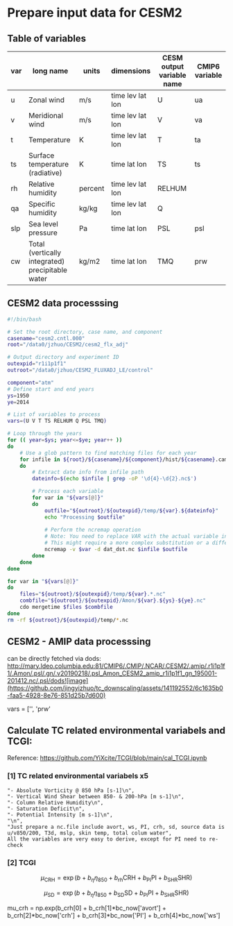 # Prepare input data for CESM2

## Table of variables
| var | long name | units | dimensions | CESM output variable name | CMIP6 variable
|----------|-----------|-------|------------|--------------|-------|
|  u   | Zonal wind                          |  m/s	 | time lev lat lon | U   | ua
|  v   | Meridional wind                     |  m/s	 | time lev lat lon |  V  | va
|  t   | Temperature                         |   K   | time lev lat lon | T | ta
|  ts  | Surface temperature (radiative)     |   K   | time lat lon     | TS | ts 
|  rh  | Relative humidity                   |percent| time lev lat lon | RELHUM | 
|  qa  | Specific humidity                   | kg/kg | time lev lat lon | Q | 
|  slp |  Sea level pressure                 |  Pa	 | time lat lon     | PSL| psl |
|  cw |  Total (vertically integrated) precipitable water |  kg/m2	 | time lat lon     | TMQ| prw|


## CESM2 data processsing
```bash
#!/bin/bash

# Set the root directory, case name, and component
casename="cesm2.cntl.000"
root="/data0/jzhuo/CESM2/cesm2_flx_adj"

# Output directory and experiment ID
outexpid="r1i1p1f1"
outroot="/data0/jzhuo/CESM2_FLUXADJ_LE/control"

component="atm"
# Define start and end years
ys=1950
ye=2014

# List of variables to process
vars=(U V T TS RELHUM Q PSL TMQ)

# Loop through the years
for (( year=$ys; year<=$ye; year++ ))
do
    # Use a glob pattern to find matching files for each year
    for infile in ${root}/${casename}/${component}/hist/${casename}.cam.h0.${year}-??.nc
    do
        # Extract date info from infile path
        dateinfo=$(echo $infile | grep -oP '\d{4}-\d{2}.nc$')

        # Process each variable
        for var in "${vars[@]}"
        do
            outfile="${outroot}/${outexpid}/temp/${var}.${dateinfo}"
            echo "Processing $outfile"
            
            # Perform the ncremap operation
            # Note: You need to replace VAR with the actual variable in the ncremap command.
            # This might require a more complex substitution or a different approach in a real scenario.
            ncremap -v $var -d dat_dst.nc $infile $outfile
        done
    done
done

for var in "${vars[@]}"
do
    files="${outroot}/${outexpid}/temp/${var}.*.nc"
    combfile="${outroot}/${outexpid}/Amon/${var}.${ys}-${ye}.nc"
    cdo mergetime $files $combfile
done
rm -rf ${outroot}/${outexpid}/temp/*.nc
```

## CESM2 - AMIP data processsing
can be directly fetched via dods:
http://mary.ldeo.columbia.edu:81/CMIP6/.CMIP/.NCAR/.CESM2/.amip/.r1i1p1f1/.Amon/.psl/.gn/.v20190218/.psl_Amon_CESM2_amip_r1i1p1f1_gn_195001-201412.nc/.psl/dods![image](https://github.com/jingyizhuo/tc_downscaling/assets/141192552/6c1635b0-faa5-4928-8e76-851d25b7d600)

vars = ['', 'prw'
## Calculate TC related environmental variabels and TCGI:
Reference: https://github.com/YiXcite/TCGI/blob/main/cal_TCGI.ipynb
### [1] TC related environmental variabels x5
    "- Absolute Vorticity @ 850 hPa [s-1]\n",
    "- Vertical Wind Shear between 850- & 200-hPa [m s-1]\n",
    "- Column Relative Humidity\n",
    "- Saturation Deficit\n",
    "- Potential Intensity [m s-1]\n",
    "\n",
    "Just prepare a nc.file include avort, ws, PI, crh, sd, source data is u/v850/200, T3d, mslp, skin temp, total colum water",
    All the variables are very easy to derive, except for PI need to re-check

### [2] TCGI
$$
\mu_{\text{CRH}} = \exp\left(b + b_{\eta} \eta_{850} + b_{\text{rh}} \text{CRH} + b_{\text{PI}} \text{PI} + b_{\text{SHR}} \text{SHR}\right)
$$

$$
\mu_{\text{SD}} = \exp\left(b + b_{\eta} \eta_{850} + b_{\text{SD}} \text{SD} + b_{\text{PI}} \text{PI} + b_{\text{SHR}} \text{SHR}\right)
$$


mu_crh = np.exp(b_crh[0] + b_crh[1]*bc_now['avort'] + b_crh[2]*bc_now['crh'] + 
                            b_crh[3]*bc_now['PI'] + b_crh[4]*bc_now['ws']
